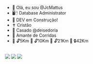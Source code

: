 - 🖖 Olá, eu sou @JcMattus
- 🖥️🖱️ Database Administrator
- 🚀 DEV em Construção! 
- ✝️ Cristão 
- 💍 Casado @deisedoria
- 🏃 Amante de Corridas
- 🏅 🔓5Km 🏅 🔓10Km 🏅 🔓21Km 🏅 🔒42Km
  
##

<div>
  <a href="https://www.linkedin.com/in/juliocesarmattus/" target="_blank"><img src="https://img.shields.io/badge/LinkedIn-0077B5?style=for-the-badge&logo=linkedin&logoColor=white" target="_blank"></a>
  <a href="mailto:jcmattus@gmail.com" target="_blank"><img src="https://img.shields.io/badge/Gmail-D14836?style=for-the-badge&logo=gmail&logoColor=white" target="_blank"></a>
  <a href="https://wa.me/5519991202059" target="_blank"><img src="https://img.shields.io/badge/WhatsApp-25D366?style=for-the-badge&logo=whatsapp&logoColor=white" target="_blank"></a>
</div>

<!---
JcMattus/JcMattus is a ✨ special ✨ repository because its `README.md` (this file) appears on your GitHub profile.
You can click the Preview link to take a look at your changes.
--->
